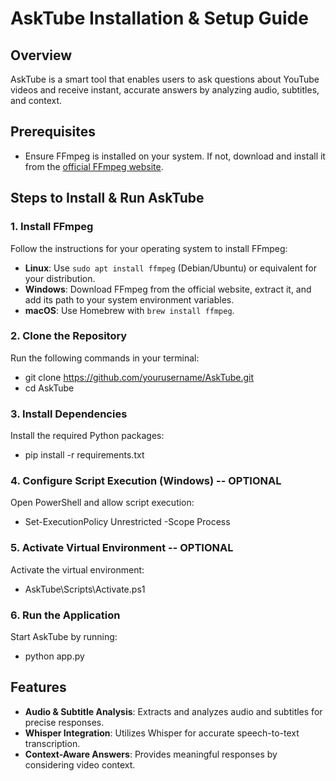 # AskTube Installation & Setup Guide

## Overview
AskTube is a smart tool that enables users to ask questions about YouTube videos and receive instant, accurate answers by analyzing audio, subtitles, and context.


## Prerequisites
- Ensure FFmpeg is installed on your system. If not, download and install it from the [official FFmpeg website](https://ffmpeg.org).


## Steps to Install & Run AskTube

### 1. Install FFmpeg
Follow the instructions for your operating system to install FFmpeg:
- **Linux**: Use `sudo apt install ffmpeg` (Debian/Ubuntu) or equivalent for your distribution.
- **Windows**: Download FFmpeg from the official website, extract it, and add its path to your system environment variables.
- **macOS**: Use Homebrew with `brew install ffmpeg`.

### 2. Clone the Repository
Run the following commands in your terminal:
- git clone https://github.com/yourusername/AskTube.git
- cd AskTube

### 3. Install Dependencies
Install the required Python packages:
- pip install -r requirements.txt

### 4. Configure Script Execution (Windows) -- OPTIONAL
Open PowerShell and allow script execution:
- Set-ExecutionPolicy Unrestricted -Scope Process

### 5. Activate Virtual Environment -- OPTIONAL
Activate the virtual environment:
- AskTube\Scripts\Activate.ps1

### 6. Run the Application
Start AskTube by running:
- python app.py

## Features

- **Audio & Subtitle Analysis**: Extracts and analyzes audio and subtitles for precise responses.
- **Whisper Integration**: Utilizes Whisper for accurate speech-to-text transcription.
- **Context-Aware Answers**: Provides meaningful responses by considering video context.

